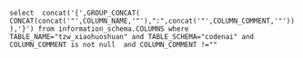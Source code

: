 `select  concat('{',GROUP_CONCAT( CONCAT(concat('"',COLUMN_NAME,'"'),":",concat('"',COLUMN_COMMENT,'"'))),'}') from information_schema.COLUMNS where TABLE_NAME="tzw_xiaohuoshuan" and TABLE_SCHEMA="codenai" and  COLUMN_COMMENT is not null  and COLUMN_COMMENT !=""`